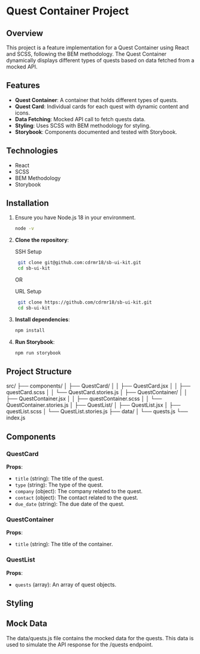 # Quest Container Project

## Overview

This project is a feature implementation for a Quest Container using React and SCSS, following the BEM methodology. The Quest Container dynamically displays different types of quests based on data fetched from a mocked API.

## Features

- **Quest Container**: A container that holds different types of quests.
- **Quest Card**: Individual cards for each quest with dynamic content and icons.
- **Data Fetching**: Mocked API call to fetch quests data.
- **Styling**: Uses SCSS with BEM methodology for styling.
- **Storybook**: Components documented and tested with Storybook.

## Technologies

- React
- SCSS
- BEM Methodology
- Storybook

## Installation

1. Ensure you have Node.js 18 in your environment.
   ```bash
   node -v
   ```
2. **Clone the repository**:

   SSH Setup
   ```bash
    git clone git@github.com:cdrmr18/sb-ui-kit.git
    cd sb-ui-kit
    ```
   
   OR
   
   URL Setup
   ```bash
    git clone https://github.com/cdrmr18/sb-ui-kit.git
    cd sb-ui-kit
   ```

3. **Install dependencies**:
    ```bash
    npm install
    ```

4. **Run Storybook**:
    ```bash
    npm run storybook
    ```

## Project Structure

src/
├── components/
│ ├── QuestCard/
│ │ ├── QuestCard.jsx
│ │ ├── questCard.scss
│ │ └── QuestCard.stories.js
│ ├── QuestContainer/
│ │ ├── QuestContainer.jsx
│ │ ├── questContainer.scss
│ │ └── QuestContainer.stories.js
│ ├── QuestList/
│   ├── QuestList.jsx
│   ├── questList.scss
│   └── QuestList.stories.js
├── data/
│ └── quests.js
└── index.js


## Components

### QuestCard

**Props**:
- `title` (string): The title of the quest.
- `type` (string): The type of the quest.
- `company` (object): The company related to the quest.
- `contact` (object): The contact related to the quest.
- `due_date` (string): The due date of the quest.

### QuestContainer

**Props**:
- `title` (string): The title of the container.

### QuestList

**Props**:
- `quests` (array): An array of quest objects.

## Styling


## Mock Data
The data/quests.js file contains the mocked data for the quests. This data is used to simulate the API response for the /quests endpoint.
